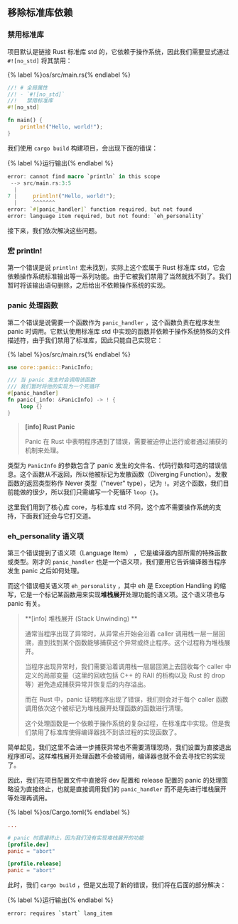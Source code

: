 ## 移除标准库依赖

### 禁用标准库
项目默认是链接 Rust 标准库 std 的，它依赖于操作系统，因此我们需要显式通过 `#![no_std]` 将其禁用：

{% label %}os/src/main.rs{% endlabel %}
```rust
//! # 全局属性
//! - `#![no_std]`  
//!   禁用标准库
#![no_std]

fn main() {
    println!("Hello, world!");
}
```

我们使用 `cargo build` 构建项目，会出现下面的错误：

{% label %}运行输出{% endlabel %}
```rust
error: cannot find macro `println` in this scope
 --> src/main.rs:3:5
  |
7 |     println!("Hello, world!");
  |     ^^^^^^^
error: `#[panic_handler]` function required, but not found
error: language item required, but not found: `eh_personality`
```

接下来，我们依次解决这些问题。

### 宏 println!

第一个错误是说 `println!` 宏未找到，实际上这个宏属于 Rust 标准库 std，它会依赖操作系统标准输出等一系列功能。由于它被我们禁用了当然就找不到了。我们暂时将该输出语句删除，之后给出不依赖操作系统的实现。

### panic 处理函数

第二个错误是说需要一个函数作为 `panic_handler` ，这个函数负责在程序发生 panic 时调用。它默认使用标准库 std 中实现的函数并依赖于操作系统特殊的文件描述符，由于我们禁用了标准库，因此只能自己实现它：

{% label %}os/src/main.rs{% endlabel %}
```rust
use core::panic::PanicInfo;

/// 当 panic 发生时会调用该函数
/// 我们暂时将他的实现为一个死循环
#[panic_handler]
fn panic(_info: &PanicInfo) -> ! {
    loop {}
}
```

> **[info] Rust Panic**
>
> Panic 在 Rust 中表明程序遇到了错误，需要被迫停止运行或者通过捕获的机制来处理。

类型为 `PanicInfo` 的参数包含了 panic 发生的文件名、代码行数和可选的错误信息。这个函数从不返回，所以他被标记为发散函数（Diverging Function）。发散函数的返回类型称作 Never 类型（"never" type），记为 `!`。对这个函数，我们目前能做的很少，所以我们只需编写一个死循环 `loop {}`。

这里我们用到了核心库 core，与标准库 std 不同，这个库不需要操作系统的支持，下面我们还会与它打交道。

### eh_personality 语义项

第三个错误提到了语义项（Language Item） ，它是编译器内部所需的特殊函数或类型。刚才的 `panic_handler` 也是一个语义项，我们要用它告诉编译器当程序发生 panic 之后如何处理。

而这个错误相关语义项 `eh_personality` ，其中 eh 是 Exception Handling 的缩写，它是一个标记某函数用来实现**堆栈展开**处理功能的语义项。这个语义项也与 panic 有关。

> **[info] 堆栈展开 (Stack Unwinding) **
>
> 通常当程序出现了异常时，从异常点开始会沿着 caller 调用栈一层一层回溯，直到找到某个函数能够捕获这个异常或终止程序。这个过程称为堆栈展开。
>
> 当程序出现异常时，我们需要沿着调用栈一层层回溯上去回收每个 caller 中定义的局部变量（这里的回收包括 C++ 的 RAII 的析构以及 Rust 的 drop 等）避免造成捕获异常并恢复后的内存溢出。
>
> 而在 Rust 中，panic 证明程序出现了错误，我们则会对于每个 caller 函数调用依次这个被标记为堆栈展开处理函数的函数进行清理。
>
> 这个处理函数是一个依赖于操作系统的复杂过程，在标准库中实现。但是我们禁用了标准库使得编译器找不到该过程的实现函数了。

简单起见，我们这里不会进一步捕获异常也不需要清理现场，我们设置为直接退出程序即可。这样堆栈展开处理函数不会被调用，编译器也就不会去寻找它的实现了。

因此，我们在项目配置文件中直接将 dev 配置和 release 配置的 panic 的处理策略设为直接终止，也就是直接调用我们的 `panic_handler` 而不是先进行堆栈展开等处理再调用。

{% label %}os/Cargo.toml{% endlabel %}
```toml
...

# panic 时直接终止，因为我们没有实现堆栈展开的功能
[profile.dev]
panic = "abort"

[profile.release]
panic = "abort"
```

此时，我们 `cargo build` ，但是又出现了新的错误，我们将在后面的部分解决：

{% label %}运行输出{% endlabel %}
```bash
error: requires `start` lang_item
```